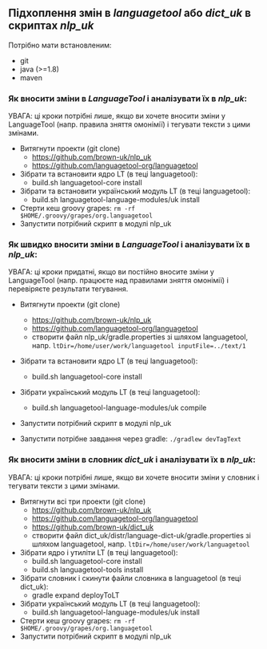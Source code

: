 ## Підхоплення змін в *languagetool* або *dict_uk* в скриптах *nlp_uk*

Потрібно мати встановленим:
* git
* java (>=1.8)
* maven


### Як вносити зміни в *LanguageTool* і аналізувати їх в *nlp_uk*:

УВАГА: ці кроки потрібні лише, якщо ви хочете вносити зміни у LanguageTool (напр. правила зняття омонімії) і тегувати тексти з цими змінами.


* Витягнути проекти (git clone)
  * https://github.com/brown-uk/nlp_uk
  * https://github.com/languagetool-org/languagetool
* Зібрати та встановити ядро LT (в теці languagetool):
  * build.sh languagetool-core install
* Зібрати та встановити український модуль LT (в теці languagetool):
  * build.sh languagetool-language-modules/uk install
* Стерти кеш groovy grapes: `rm -rf $HOME/.groovy/grapes/org.languagetool`
* Запустити потрібний скрипт в модулі nlp_uk



### Як швидко вносити зміни в *LanguageTool* і аналізувати їх в *nlp_uk*:

УВАГА: ці кроки придатні, якщо ви постійно вносите зміни у LanguageTool (напр. працюєте над правилами зняття омонімії) і перевіряєте результати тегування.

* Витягнути проекти (git clone)
  * https://github.com/brown-uk/nlp_uk
  * https://github.com/languagetool-org/languagetool
  * створити файл nlp_uk/gradle.properties зі шляхом languagetool, напр. 
	`ltDir=/home/user/work/languagetool
    inputFile=../text/1`
* Зібрати та встановити ядро LT (в теці languagetool):
  * build.sh languagetool-core install
* Зібрати український модуль LT (в теці languagetool):
  * build.sh languagetool-language-modules/uk compile
* Запустити потрібний скрипт в модулі nlp_uk

* Запустити потрібне завдання через gradle:
    `./gradlew devTagText`


### Як вносити зміни в словник *dict_uk* і аналізувати їх в *nlp_uk*:

УВАГА: ці кроки потрібні лише, якщо ви хочете вносити зміни у словник і тегувати тексти з цими змінами.

* Витягнути всі три проекти (git clone)
  * https://github.com/brown-uk/nlp_uk
  * https://github.com/languagetool-org/languagetool
  * https://github.com/brown-uk/dict_uk
  * створити файл dict_uk/distr/language-dict-uk/gradle.properties зі шляхом languagetool, напр. 
	`ltDir=/home/user/work/languagetool`
* Зібрати ядро і утиліти LT (в теці languagetool):
  * build.sh languagetool-core install
  * build.sh languagetool-tools install
* Зібрати словник і скинути файли словника в languagetool (в теці dict_uk):
  * gradle expand deployToLT
* Зібрати український модуль LT (в теці languagetool):
  * build.sh languagetool-language-modules/uk install
* Стерти кеш groovy grapes: `rm -rf $HOME/.groovy/grapes/org.languagetool`
* Запустити потрібний скрипт в модулі nlp_uk

